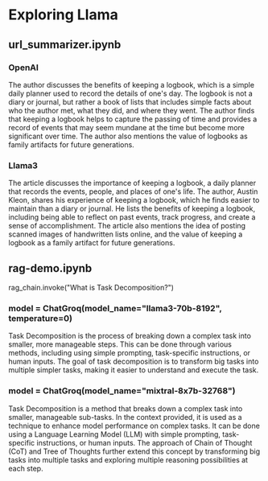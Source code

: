 # Exploring Llama

## url_summarizer.ipynb 

### OpenAI

The author discusses the benefits of keeping a logbook, which is a simple daily planner used to record the details of one's day. The logbook is not a diary or journal, but rather a book of lists that includes simple facts about who the author met, what they did, and where they went. The author finds that keeping a logbook helps to capture the passing of time and provides a record of events that may seem mundane at the time but become more significant over time. The author also mentions the value of logbooks as family artifacts for future generations.

### Llama3

The article discusses the importance of keeping a logbook, a daily planner that records the events, people, and places of one's life. The author, Austin Kleon, shares his experience of keeping a logbook, which he finds easier to maintain than a diary or journal. He lists the benefits of keeping a logbook, including being able to reflect on past events, track progress, and create a sense of accomplishment. The article also mentions the idea of posting scanned images of handwritten lists online, and the value of keeping a logbook as a family artifact for future generations.

## rag-demo.ipynb

rag_chain.invoke("What is Task Decomposition?")

### model = ChatGroq(model_name="llama3-70b-8192", temperature=0)

Task Decomposition is the process of breaking down a complex task into smaller, more manageable steps. This can be done through various methods, including using simple prompting, task-specific instructions, or human inputs. The goal of task decomposition is to transform big tasks into multiple simpler tasks, making it easier to understand and execute the task.

### model = ChatGroq(model_name="mixtral-8x7b-32768")

Task Decomposition is a method that breaks down a complex task into smaller, manageable sub-tasks. In the context provided, it is used as a technique to enhance model performance on complex tasks. It can be done using a Language Learning Model (LLM) with simple prompting, task-specific instructions, or human inputs. The approach of Chain of Thought (CoT) and Tree of Thoughts further extend this concept by transforming big tasks into multiple tasks and exploring multiple reasoning possibilities at each step.